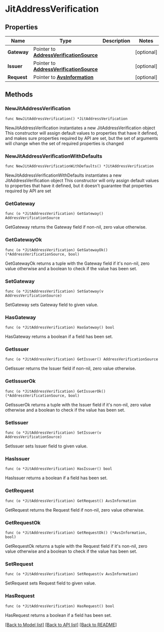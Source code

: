 # JitAddressVerification

## Properties

Name | Type | Description | Notes
------------ | ------------- | ------------- | -------------
**Gateway** | Pointer to [**AddressVerificationSource**](AddressVerificationSource.md) |  | [optional] 
**Issuer** | Pointer to [**AddressVerificationSource**](AddressVerificationSource.md) |  | [optional] 
**Request** | Pointer to [**AvsInformation**](AvsInformation.md) |  | [optional] 

## Methods

### NewJitAddressVerification

`func NewJitAddressVerification() *JitAddressVerification`

NewJitAddressVerification instantiates a new JitAddressVerification object
This constructor will assign default values to properties that have it defined,
and makes sure properties required by API are set, but the set of arguments
will change when the set of required properties is changed

### NewJitAddressVerificationWithDefaults

`func NewJitAddressVerificationWithDefaults() *JitAddressVerification`

NewJitAddressVerificationWithDefaults instantiates a new JitAddressVerification object
This constructor will only assign default values to properties that have it defined,
but it doesn't guarantee that properties required by API are set

### GetGateway

`func (o *JitAddressVerification) GetGateway() AddressVerificationSource`

GetGateway returns the Gateway field if non-nil, zero value otherwise.

### GetGatewayOk

`func (o *JitAddressVerification) GetGatewayOk() (*AddressVerificationSource, bool)`

GetGatewayOk returns a tuple with the Gateway field if it's non-nil, zero value otherwise
and a boolean to check if the value has been set.

### SetGateway

`func (o *JitAddressVerification) SetGateway(v AddressVerificationSource)`

SetGateway sets Gateway field to given value.

### HasGateway

`func (o *JitAddressVerification) HasGateway() bool`

HasGateway returns a boolean if a field has been set.

### GetIssuer

`func (o *JitAddressVerification) GetIssuer() AddressVerificationSource`

GetIssuer returns the Issuer field if non-nil, zero value otherwise.

### GetIssuerOk

`func (o *JitAddressVerification) GetIssuerOk() (*AddressVerificationSource, bool)`

GetIssuerOk returns a tuple with the Issuer field if it's non-nil, zero value otherwise
and a boolean to check if the value has been set.

### SetIssuer

`func (o *JitAddressVerification) SetIssuer(v AddressVerificationSource)`

SetIssuer sets Issuer field to given value.

### HasIssuer

`func (o *JitAddressVerification) HasIssuer() bool`

HasIssuer returns a boolean if a field has been set.

### GetRequest

`func (o *JitAddressVerification) GetRequest() AvsInformation`

GetRequest returns the Request field if non-nil, zero value otherwise.

### GetRequestOk

`func (o *JitAddressVerification) GetRequestOk() (*AvsInformation, bool)`

GetRequestOk returns a tuple with the Request field if it's non-nil, zero value otherwise
and a boolean to check if the value has been set.

### SetRequest

`func (o *JitAddressVerification) SetRequest(v AvsInformation)`

SetRequest sets Request field to given value.

### HasRequest

`func (o *JitAddressVerification) HasRequest() bool`

HasRequest returns a boolean if a field has been set.


[[Back to Model list]](../README.md#documentation-for-models) [[Back to API list]](../README.md#documentation-for-api-endpoints) [[Back to README]](../README.md)


